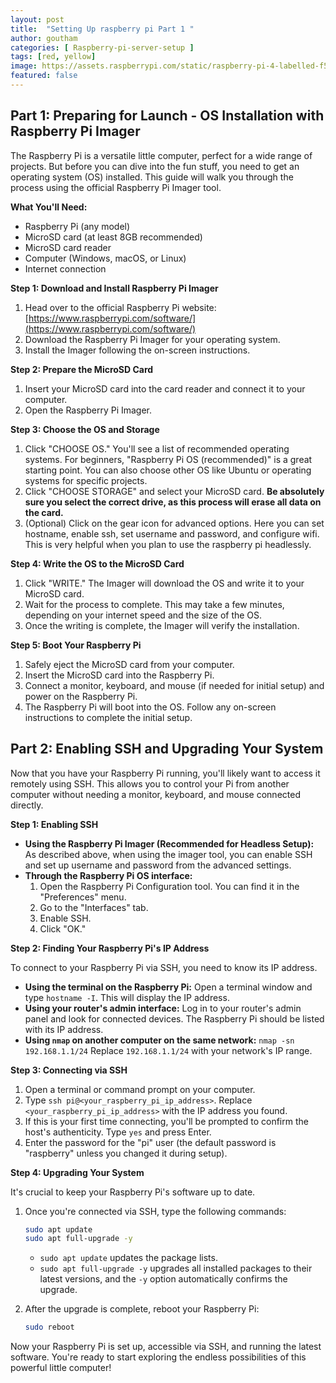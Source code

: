 ```yaml
---
layout: post
title:  "Setting Up raspberry pi Part 1 "
author: goutham
categories: [ Raspberry-pi-server-setup ]
tags: [red, yellow]
image: https://assets.raspberrypi.com/static/raspberry-pi-4-labelled-f5e5dcdf6a34223235f83261fa42d1e8.png
featured: false
---
```


## Part 1: Preparing for Launch - OS Installation with Raspberry Pi Imager

The Raspberry Pi is a versatile little computer, perfect for a wide range of projects. But before you can dive into the fun stuff, you need to get an operating system (OS) installed. This guide will walk you through the process using the official Raspberry Pi Imager tool.

**What You'll Need:**

* Raspberry Pi (any model)
* MicroSD card (at least 8GB recommended)
* MicroSD card reader
* Computer (Windows, macOS, or Linux)
* Internet connection

**Step 1: Download and Install Raspberry Pi Imager**

1.  Head over to the official Raspberry Pi website: [https://www.raspberrypi.com/software/](https://www.raspberrypi.com/software/)
2.  Download the Raspberry Pi Imager for your operating system.
3.  Install the Imager following the on-screen instructions.

**Step 2: Prepare the MicroSD Card**

1.  Insert your MicroSD card into the card reader and connect it to your computer.
2.  Open the Raspberry Pi Imager.

**Step 3: Choose the OS and Storage**

1.  Click "CHOOSE OS." You'll see a list of recommended operating systems. For beginners, "Raspberry Pi OS (recommended)" is a great starting point. You can also choose other OS like Ubuntu or operating systems for specific projects.
2.  Click "CHOOSE STORAGE" and select your MicroSD card. **Be absolutely sure you select the correct drive, as this process will erase all data on the card.**
3.  (Optional) Click on the gear icon for advanced options. Here you can set hostname, enable ssh, set username and password, and configure wifi. This is very helpful when you plan to use the raspberry pi headlessly.

**Step 4: Write the OS to the MicroSD Card**

1.  Click "WRITE." The Imager will download the OS and write it to your MicroSD card.
2.  Wait for the process to complete. This may take a few minutes, depending on your internet speed and the size of the OS.
3.  Once the writing is complete, the Imager will verify the installation.

**Step 5: Boot Your Raspberry Pi**

1.  Safely eject the MicroSD card from your computer.
2.  Insert the MicroSD card into the Raspberry Pi.
3.  Connect a monitor, keyboard, and mouse (if needed for initial setup) and power on the Raspberry Pi.
4.  The Raspberry Pi will boot into the OS. Follow any on-screen instructions to complete the initial setup.

## Part 2: Enabling SSH and Upgrading Your System

Now that you have your Raspberry Pi running, you'll likely want to access it remotely using SSH. This allows you to control your Pi from another computer without needing a monitor, keyboard, and mouse connected directly.

**Step 1: Enabling SSH**

* **Using the Raspberry Pi Imager (Recommended for Headless Setup):** As described above, when using the imager tool, you can enable SSH and set up username and password from the advanced settings.
* **Through the Raspberry Pi OS interface:**
    1.  Open the Raspberry Pi Configuration tool. You can find it in the "Preferences" menu.
    2.  Go to the "Interfaces" tab.
    3.  Enable SSH.
    4.  Click "OK."

**Step 2: Finding Your Raspberry Pi's IP Address**

To connect to your Raspberry Pi via SSH, you need to know its IP address.

* **Using the terminal on the Raspberry Pi:** Open a terminal window and type `hostname -I`. This will display the IP address.
* **Using your router's admin interface:** Log in to your router's admin panel and look for connected devices. The Raspberry Pi should be listed with its IP address.
* **Using `nmap` on another computer on the same network:** `nmap -sn 192.168.1.1/24` Replace `192.168.1.1/24` with your network's IP range.

**Step 3: Connecting via SSH**

1.  Open a terminal or command prompt on your computer.
2.  Type `ssh pi@<your_raspberry_pi_ip_address>`. Replace `<your_raspberry_pi_ip_address>` with the IP address you found.
3.  If this is your first time connecting, you'll be prompted to confirm the host's authenticity. Type `yes` and press Enter.
4.  Enter the password for the "pi" user (the default password is "raspberry" unless you changed it during setup).

**Step 4: Upgrading Your System**

It's crucial to keep your Raspberry Pi's software up to date.

1.  Once you're connected via SSH, type the following commands:

    ```bash
    sudo apt update
    sudo apt full-upgrade -y
    ```

    * `sudo apt update` updates the package lists.
    * `sudo apt full-upgrade -y` upgrades all installed packages to their latest versions, and the `-y` option automatically confirms the upgrade.

2.  After the upgrade is complete, reboot your Raspberry Pi:

    ```bash
    sudo reboot
    ```

Now your Raspberry Pi is set up, accessible via SSH, and running the latest software. You're ready to start exploring the endless possibilities of this powerful little computer!